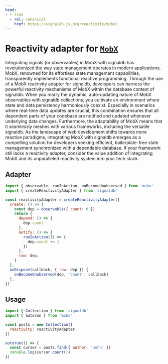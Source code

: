 ```yaml
---
head:
- - link
  - rel: canonical
    href: https://signaldb.js.org/reactivity/mobx/
---
```

# Reactivity adapter for [`MobX`](https://mobx.js.org/)

Integrating signals (or observables) in MobX with signaldb has revolutionized the way state management operates in modern applications. MobX, renowned for its effortless state management capabilities, transparently implements functional reactive programming. Through the use of a MobX reactivity adapter for signaldb, developers can harness the powerful reactivity mechanisms of MobX within the database context of signaldb. When you marry the dynamic, auto-updating nature of MobX observables with signaldb collections, you cultivate an environment where state and data persistency harmoniously coexist. Especially in scenarios where real-time data updates are crucial, this combination ensures that all dependent parts of your codebase are notified and updated whenever underlying data changes. Furthermore, the adaptability of MobX means that it seamlessly meshes with various frameworks, including the versatile signaldb. As the landscape of web development shifts towards more reactive paradigms, integrating MobX with signaldb emerges as a compelling solution for developers seeking efficient, boilerplate-free state management synchronized with a dependable database. If your framework still lacks a reactivity adapter, consider the value addition of integrating MobX and its unparalleled reactivity system into your tech stack.

## Adapter

```js
import { observable, runInAction, onBecomeUnobserved } from 'mobx'
import { createReactivityAdapter } from 'signaldb'

const reactivityAdapter = createReactivityAdapter({
  create: () => {
    const dep = observable({ count: 0 })
    return {
      depend: () => {
        dep.count
      },
      notify: () => {
        runInAction(() => {
          dep.count += 1
        })
      },
      raw: dep,
    }
  },
  onDispose(callback, { raw: dep }) {
    onBecomeUnobserved(dep, 'count', callback)
  },
})
```

## Usage

```js
import { Collection } from 'signaldb'
import { autorun } from 'mobx'

const posts = new Collection({
  reactivity: reactivityAdapter,
})

autorun(() => {
  const cursor = posts.find({ author: 'John' })
  console.log(cursor.count())
})
```
